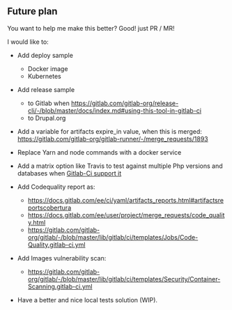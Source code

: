 ## Future plan

You want to help me make this better? Good! just PR / MR!

I would like to:

- Add deploy sample
  - Docker image
  - Kubernetes

- Add release sample
  - to Gitlab when https://gitlab.com/gitlab-org/release-cli/-/blob/master/docs/index.md#using-this-tool-in-gitlab-ci
  - to Drupal.org

- Add a variable for artifacts expire_in value, when this is merged:
https://gitlab.com/gitlab-org/gitlab-runner/-/merge_requests/1893

- Replace Yarn and node commands with a docker service

- Add a matrix option like Travis to test against multiple Php versions and
databases when [Gitlab-Ci support it](https://gitlab.com/gitlab-org/gitlab/issues/23405)

- Add Codequality report as:
  - https://docs.gitlab.com/ee/ci/yaml/artifacts_reports.html#artifactsreportscobertura
  - https://docs.gitlab.com/ee/user/project/merge_requests/code_quality.html
  - https://gitlab.com/gitlab-org/gitlab/-/blob/master/lib/gitlab/ci/templates/Jobs/Code-Quality.gitlab-ci.yml

- Add Images vulnerability scan:
  - https://gitlab.com/gitlab-org/gitlab/-/blob/master/lib/gitlab/ci/templates/Security/Container-Scanning.gitlab-ci.yml

- Have a better and nice local tests solution (WIP).
